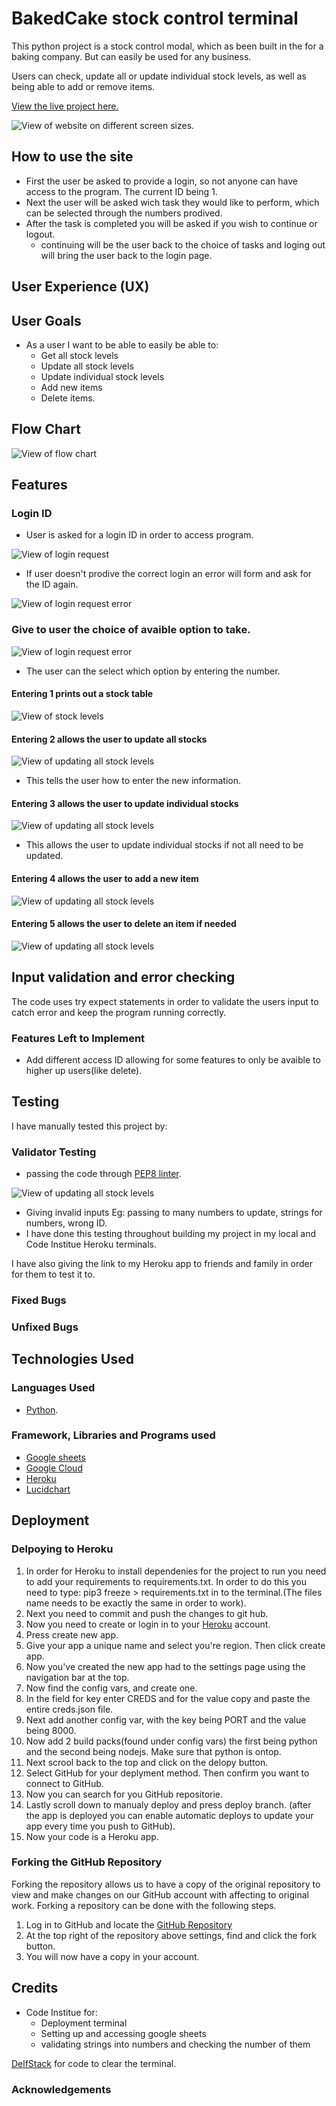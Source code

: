 # BakedCake stock control terminal

This python project is a stock control modal, which as been built in the for a baking company. But can easily be used for any business.

Users can check, update all or update individual stock levels, as well as being able to add or remove items.

[View the live project here.](https://baked-cake.herokuapp.com/)

![View of website on different screen sizes.](assets/images/air.png)

## How to use the site

* First the user be asked to provide a login, so not anyone can have access to the program. The current ID being 1.
* Next the user will be asked wich task they would like to perform, which can be selected through the numbers prodived.
* After the task is completed you will be asked if you wish to continue or logout.
    * continuing will be the user back to the choice of tasks and loging out will bring the user back to the login page.

## User Experience (UX)

## User Goals

* As a user I want to be able to easily be able to: 
    * Get all stock levels 
    * Update all stock levels
    * Update individual stock levels
    * Add new items 
    * Delete items.

## Flow Chart

![View of flow chart](assets/images/lchart.png)

## Features

### Login ID
* User is asked for a login ID in order to access program.

![View of login request](assets/images/login.png)
 
* If user doesn't prodive the correct login an error will form and ask for the ID again.

![View of login request error](assets/images/login_e.png)

### Give to user the choice of avaible option to take.

![View of login request error](assets/images/choices.png)

* The user can the select which option by entering the number.

#### Entering 1 prints out a stock table

![View of stock levels](assets/images/stock_l.png)

#### Entering 2 allows the user to update all stocks

![View of updating all stock levels](assets/images/update_a.png)

* This tells the user how to enter the new information.

#### Entering 3 allows the user to update individual stocks

![View of updating all stock levels](assets/images/update_i.png)

* This allows the user to update individual stocks if not all need to be updated.

#### Entering 4 allows the user to add a new item

![View of updating all stock levels](assets/images/add.png)

#### Entering 5 allows the user to delete an item if needed

![View of updating all stock levels](assets/images/del.png)

## Input validation and error checking

The code uses try expect statements in order to validate the users input to catch error and keep the program running correctly.

###  Features Left to Implement

* Add different access ID allowing for some features to only be avaible to higher up users(like delete).

## Testing

I have manually tested this project by:

### Validator Testing

* passing the code through [PEP8 linter](http://pep8online.com/).

![View of updating all stock levels](assets/images/pep8.png)

* Giving invalid inputs Eg: passing to many numbers to update, strings for numbers, wrong ID.
* I have done this testing throughout building my project in my local and Code Institue Heroku terminals.

I have also giving the link to my Heroku app to friends and family in order for them to test it to.


### Fixed Bugs 


### Unfixed Bugs


## Technologies Used

### Languages Used

* [Python](https://en.wikipedia.org/wiki/Python_(programming_language)).

### Framework, Libraries and Programs used

* [Google sheets](https://www.google.co.uk/sheets/about/)
* [Google Cloud](https://cloud.google.com/)
* [Heroku](https://signup.heroku.com/login)
* [Lucidchart](https://www.lucidchart.com/)

## Deployment

### Delpoying to Heroku

1. In order for Heroku to install dependenies for the project to run you need to add your requirements to requirements.txt. In order to do this you need to type:
pip3 freeze > requirements.txt in to the terminal.(The files name needs to be exactly the same in order to work).
2. Next you need to commit and push the changes to git hub.
3. Now you need to create or login in to your [Heroku](https://signup.heroku.com/login) account.
4. Press create new app.
5. Give your app a unique name and select you're region. Then click create app.
6. Now you've created the new app had to the settings page using the navigation bar at the top.
7. Now find the config vars, and create one.
8. In the field for key enter CREDS and for the value copy and paste the entire creds.json file.
9. Next add another config var, with the key being PORT and the value being 8000.
10. Now add 2 build packs(found under config vars) the first being python and the second being nodejs. Make sure that python is ontop.
11. Next scrool back to the top and click on the delopy button.
12. Select GitHub for your deplyment method. Then confirm you want to connect to GitHub.
13. Now you can search for you GitHub repositorie.
14. Lastly scroll down to manualy deploy and press deploy branch. (after the app is deployed you can enable automatic deploys to update your app every time you push to GitHub).
15. Now your code is a Heroku app.

### Forking the GitHub Repository

Forking the repository allows us to have a copy of the original repository to view and make changes on our GitHub account with affecting to original work. Forking a repository can be done with the following steps.

1. Log in to GitHub and locate the [GitHub Repository](https://github.com/)
2. At the top right of the repository above settings, find and click the fork button. 
3. You will now have a copy in your account.

## Credits

* Code Institue for:
    * Deployment terminal
    * Setting up and accessing google sheets
    * validating strings into numbers and checking the number of them

[DelfStack](https://www.delftstack.com/howto/python/python-clear-console/) for code to clear the terminal. 

### Acknowledgements
